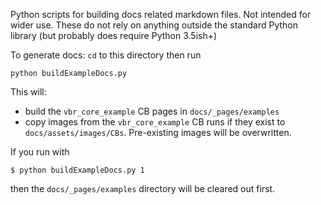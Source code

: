 Python scripts for building docs related markdown files. Not intended for wider use. These do not rely on anything outside the standard Python library (but probably does require Python 3.5ish+)

To generate docs: `cd` to this directory then run 

``` 
python buildExampleDocs.py
``` 

This will:

* build the `vbr_core_example` CB pages in `docs/_pages/examples`
* copy images from the `vbr_core_example` CB runs if they exist to `docs/assets/images/CBs`. Pre-existing images will be overwritten.

If you run with 

``` 
$ python buildExampleDocs.py 1 
```

then the `docs/_pages/examples` directory will be cleared out first.